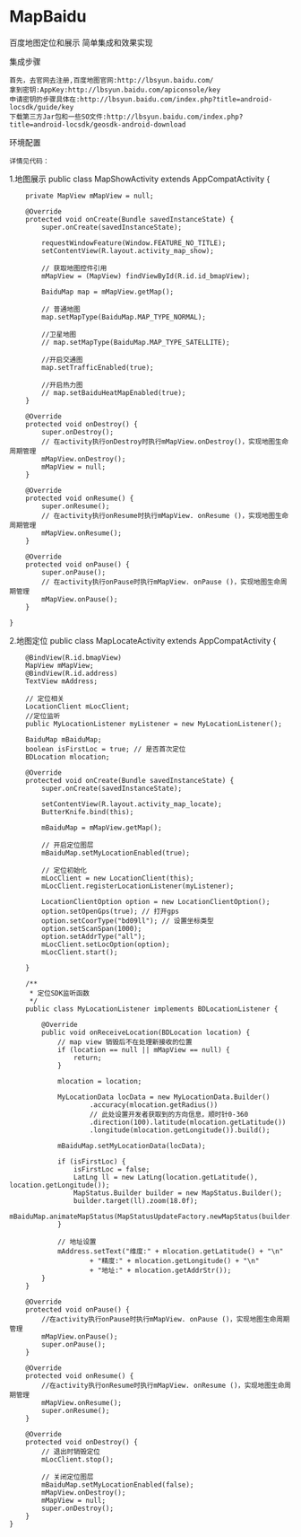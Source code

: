 # MapBaidu
百度地图定位和展示  简单集成和效果实现


集成步骤
    
    首先，去官网去注册,百度地图官网:http://lbsyun.baidu.com/
    拿到密钥:AppKey:http://lbsyun.baidu.com/apiconsole/key
    申请密钥的步骤具体在:http://lbsyun.baidu.com/index.php?title=android-locsdk/guide/key
    下载第三方Jar包和一些SO文件:http://lbsyun.baidu.com/index.php?title=android-locsdk/geosdk-android-download

环境配置
    
    详情见代码：


1.地图展示 
    public class MapShowActivity extends AppCompatActivity {
    
        private MapView mMapView = null;
    
        @Override
        protected void onCreate(Bundle savedInstanceState) {
            super.onCreate(savedInstanceState);
    
            requestWindowFeature(Window.FEATURE_NO_TITLE);
            setContentView(R.layout.activity_map_show);
    
            // 获取地图控件引用
            mMapView = (MapView) findViewById(R.id.id_bmapView);
    
            BaiduMap map = mMapView.getMap();
    
            // 普通地图
            map.setMapType(BaiduMap.MAP_TYPE_NORMAL);
    
            //卫星地图
            // map.setMapType(BaiduMap.MAP_TYPE_SATELLITE);
    
            //开启交通图
            map.setTrafficEnabled(true);
    
            //开启热力图
            // map.setBaiduHeatMapEnabled(true);
        }
    
        @Override
        protected void onDestroy() {
            super.onDestroy();
            // 在activity执行onDestroy时执行mMapView.onDestroy()，实现地图生命周期管理
            mMapView.onDestroy();
            mMapView = null;
        }
    
        @Override
        protected void onResume() {
            super.onResume();
            // 在activity执行onResume时执行mMapView. onResume ()，实现地图生命周期管理
            mMapView.onResume();
        }
    
        @Override
        protected void onPause() {
            super.onPause();
            // 在activity执行onPause时执行mMapView. onPause ()，实现地图生命周期管理
            mMapView.onPause();
        }
    
    }


2.地图定位
    public class MapLocateActivity extends AppCompatActivity {
    
        @BindView(R.id.bmapView)
        MapView mMapView;
        @BindView(R.id.address)
        TextView mAddress;
    
        // 定位相关
        LocationClient mLocClient;
        //定位监听
        public MyLocationListener myListener = new MyLocationListener();
    
        BaiduMap mBaiduMap;
        boolean isFirstLoc = true; // 是否首次定位
        BDLocation mlocation;
    
        @Override
        protected void onCreate(Bundle savedInstanceState) {
            super.onCreate(savedInstanceState);
    
            setContentView(R.layout.activity_map_locate);
            ButterKnife.bind(this);
    
            mBaiduMap = mMapView.getMap();
    
            // 开启定位图层
            mBaiduMap.setMyLocationEnabled(true);
    
            // 定位初始化
            mLocClient = new LocationClient(this);
            mLocClient.registerLocationListener(myListener);
    
            LocationClientOption option = new LocationClientOption();
            option.setOpenGps(true); // 打开gps
            option.setCoorType("bd09ll"); // 设置坐标类型
            option.setScanSpan(1000);
            option.setAddrType("all");
            mLocClient.setLocOption(option);
            mLocClient.start();
    
        }
    
        /**
         * 定位SDK监听函数
         */
        public class MyLocationListener implements BDLocationListener {
    
            @Override
            public void onReceiveLocation(BDLocation location) {
                // map view 销毁后不在处理新接收的位置
                if (location == null || mMapView == null) {
                    return;
                }
    
                mlocation = location;
    
                MyLocationData locData = new MyLocationData.Builder()
                        .accuracy(mlocation.getRadius())
                        // 此处设置开发者获取到的方向信息，顺时针0-360
                        .direction(100).latitude(mlocation.getLatitude())
                        .longitude(mlocation.getLongitude()).build();
    
                mBaiduMap.setMyLocationData(locData);
    
                if (isFirstLoc) {
                    isFirstLoc = false;
                    LatLng ll = new LatLng(location.getLatitude(), location.getLongitude());
                    MapStatus.Builder builder = new MapStatus.Builder();
                    builder.target(ll).zoom(18.0f);
                    mBaiduMap.animateMapStatus(MapStatusUpdateFactory.newMapStatus(builder.build()));
                }
    
                // 地址设置
                mAddress.setText("维度:" + mlocation.getLatitude() + "\n"
                        + "精度:" + mlocation.getLongitude() + "\n"
                        + "地址:" + mlocation.getAddrStr());
            }
        }
    
        @Override
        protected void onPause() {
            //在activity执行onPause时执行mMapView. onPause ()，实现地图生命周期管理
            mMapView.onPause();
            super.onPause();
        }
    
        @Override
        protected void onResume() {
            //在activity执行onResume时执行mMapView. onResume ()，实现地图生命周期管理
            mMapView.onResume();
            super.onResume();
        }
    
        @Override
        protected void onDestroy() {
            // 退出时销毁定位
            mLocClient.stop();
    
            // 关闭定位图层
            mBaiduMap.setMyLocationEnabled(false);
            mMapView.onDestroy();
            mMapView = null;
            super.onDestroy();
        }
    }
